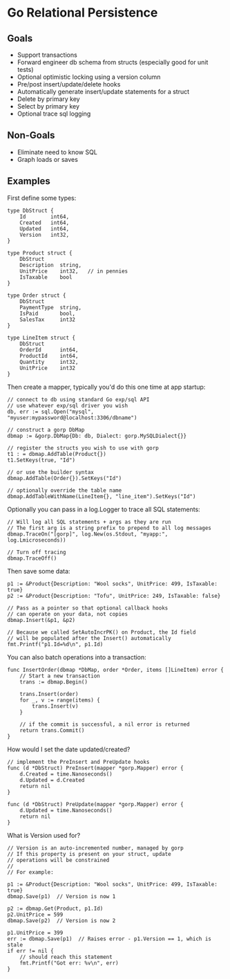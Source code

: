 # Go Relational Persistence #

## Goals ##

* Support transactions
* Forward engineer db schema from structs (especially good for unit tests)
* Optional optimistic locking using a version column
* Pre/post insert/update/delete hooks
* Automatically generate insert/update statements for a struct
* Delete by primary key
* Select by primary key
* Optional trace sql logging

## Non-Goals ##

* Eliminate need to know SQL
* Graph loads or saves

## Examples ##

First define some types:

    type DbStruct {
        Id        int64,
        Created   int64,
        Updated   int64,
        Version   int32,
    }
    
    type Product struct {
        DbStruct
        Description  string,
        UnitPrice    int32,   // in pennies
        IsTaxable    bool
    }
    
    type Order struct {
        DbStruct
        PaymentType  string,
        IsPaid       bool,
        SalesTax     int32
    }
    
    type LineItem struct {
        DbStruct
        OrderId      int64,
        ProductId    int64,
        Quantity     int32,
        UnitPrice    int32
    }

Then create a mapper, typically you'd do this one time at app startup:

    // connect to db using standard Go exp/sql API
    // use whatever exp/sql driver you wish
    db, err := sql.Open("mysql", "myuser:mypassword@localhost:3306/dbname")
    
    // construct a gorp DbMap
    dbmap := &gorp.DbMap{Db: db, Dialect: gorp.MySQLDialect{}}
    
    // register the structs you wish to use with gorp
    t1 : = dbmap.AddTable(Product{})
    t1.SetKeys(true, "Id")
    
    // or use the builder syntax
    dbmap.AddTable(Order{}).SetKeys("Id")
    
    // optionally override the table name
    dbmap.AddTableWithName(LineItem{}, "line_item").SetKeys("Id")

Optionally you can pass in a log.Logger to trace all SQL statements:

    // Will log all SQL statements + args as they are run
    // The first arg is a string prefix to prepend to all log messages
    dbmap.TraceOn("[gorp]", log.New(os.Stdout, "myapp:", log.Lmicroseconds)) 
    
    // Turn off tracing
    dbmap.TraceOff()

Then save some data:

    p1 := &Product{Description: "Wool socks", UnitPrice: 499, IsTaxable: true}
    p2 := &Product{Description: "Tofu", UnitPrice: 249, IsTaxable: false}
    
    // Pass as a pointer so that optional callback hooks
    // can operate on your data, not copies
    dbmap.Insert(&p1, &p2)
    
    // Because we called SetAutoIncrPK() on Product, the Id field
    // will be populated after the Insert() automatically
    fmt.Printf("p1.Id=%d\n", p1.Id)

You can also batch operations into a transaction:

    func InsertOrder(dbmap *DbMap, order *Order, items []LineItem) error {
        // Start a new transaction
        trans := dbmap.Begin()

        trans.Insert(order)
        for _, v := range(items) {
            trans.Insert(v)
        }

        // if the commit is successful, a nil error is returned
        return trans.Commit()
    }
    
How would I set the date updated/created?

    // implement the PreInsert and PreUpdate hooks
    func (d *DbStruct) PreInsert(mapper *gorp.Mapper) error {
        d.Created = time.Nanoseconds()
        d.Updated = d.Created
        return nil
    }
    
    func (d *DbStruct) PreUpdate(mapper *gorp.Mapper) error {
        d.Updated = time.Nanoseconds()
        return nil
    }
    
What is Version used for?

    // Version is an auto-incremented number, managed by gorp
    // If this property is present on your struct, update
    // operations will be constrained
    //
    // For example:
    
    p1 := &Product{Description: "Wool socks", UnitPrice: 499, IsTaxable: true}
    dbmap.Save(p1)  // Version is now 1
    
    p2 := dbmap.Get(Product, p1.Id)
    p2.UnitPrice = 599
    dbmap.Save(p2)  // Version is now 2
    
    p1.UnitPrice = 399
    err := dbmap.Save(p1)  // Raises error - p1.Version == 1, which is stale
    if err != nil {
        // should reach this statement
        fmt.Printf("Got err: %v\n", err)
    }
    
